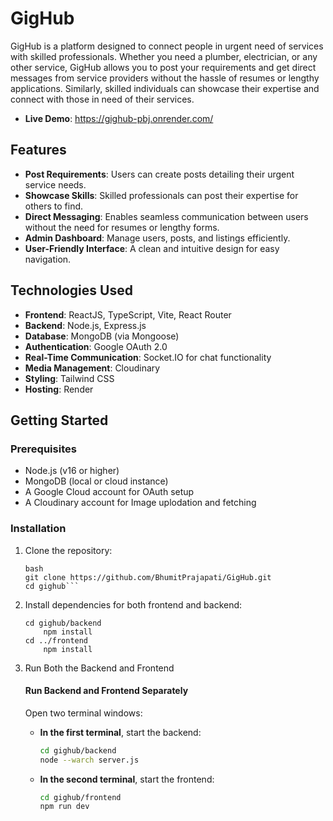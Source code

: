 # GigHub

GigHub is a platform designed to connect people in urgent need of services with skilled professionals. Whether you need a plumber, electrician, or any other service, GigHub allows you to post your requirements and get direct messages from service providers without the hassle of resumes or lengthy applications. Similarly, skilled individuals can showcase their expertise and connect with those in need of their services.
- **Live Demo**: https://gighub-pbj.onrender.com/ 
## Features

- **Post Requirements**: Users can create posts detailing their urgent service needs.
- **Showcase Skills**: Skilled professionals can post their expertise for others to find.
- **Direct Messaging**: Enables seamless communication between users without the need for resumes or lengthy forms.
- **Admin Dashboard**: Manage users, posts, and listings efficiently.
- **User-Friendly Interface**: A clean and intuitive design for easy navigation.

## Technologies Used

- **Frontend**: ReactJS, TypeScript, Vite, React Router
- **Backend**: Node.js, Express.js
- **Database**: MongoDB (via Mongoose)
- **Authentication**: Google OAuth 2.0
- **Real-Time Communication**: Socket.IO for chat functionality
- **Media Management**: Cloudinary
- **Styling**: Tailwind CSS
- **Hosting**: Render 

## Getting Started

### Prerequisites

- Node.js (v16 or higher)
- MongoDB (local or cloud instance)
- A Google Cloud account for OAuth setup
- A Cloudinary account for Image uplodation and fetching

### Installation

1. Clone the repository:
   ```
   bash
   git clone https://github.com/BhumitPrajapati/GigHub.git
   cd gighub```

2. Install dependencies for both frontend and backend:
    ```
   cd gighub/backend
        npm install
    cd ../frontend
        npm install

3. Run Both the Backend and Frontend

   #### Run Backend and Frontend Separately 
   Open two terminal windows:

   - **In the first terminal**, start the backend:
     ```bash
     cd gighub/backend
     node --warch server.js
     ```

   - **In the second terminal**, start the frontend:
     ```bash
     cd gighub/frontend
     npm run dev
     ```
